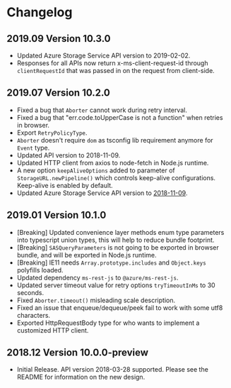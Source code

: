 # Changelog

## 2019.09 Version 10.3.0

* Updated Azure Storage Service API version to 2019-02-02.
* Responses for all APIs now return x-ms-client-request-id through `clientRequestId` that was passed in on the request from client-side.

## 2019.07 Version 10.2.0

* Fixed a bug that `Aborter` cannot work during retry interval.
* Fixed a bug that "err.code.toUpperCase is not a function" when retries in browser.
* Export `RetryPolicyType`.
* `Aborter` doesn't require `dom` as tsconfig lib requirement anymore for `Event` type.
* Updated API version to 2018-11-09.
* Updated HTTP client from axios to node-fetch in Node.js runtime.
* A new option `keepAliveOptions` added to parameter of `StorageURL.newPipeline()` which controls keep-alive configurations. Keep-alive is enabled by default.
* Updated Azure Storage Service API version to [2018-11-09](https://docs.microsoft.com/en-us/rest/api/storageservices/version-2018-11-09).

## 2019.01 Version 10.1.0

* [Breaking] Updated convenience layer methods enum type parameters into typescript union types, this will help to reduce bundle footprint.
* [Breaking] `SASQueryParameters` is not going to be exported in browser bundle, and will be exported in Node.js runtime.
* [Breaking] IE11 needs `Array.prototype.includes` and `Object.keys` polyfills loaded.
* Updated dependency `ms-rest-js` to `@azure/ms-rest-js`.
* Updated server timeout value for retry options `tryTimeoutInMs` to 30 seconds.
* Fixed `Aborter.timeout()` misleading scale description.
* Fixed an issue that enqueue/dequeue/peek fail to work with some utf8 characters.
* Exported HttpRequestBody type for who wants to implement a customized HTTP client.  

## 2018.12 Version 10.0.0-preview

* Initial Release. API version 2018-03-28 supported. Please see the README for information on the new design.
